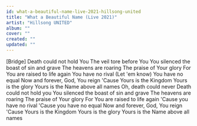 ```yaml
---
id: what-a-beautiful-name-live-2021-hillsong-united
title: "What a Beautiful Name (Live 2021)"
artist: "Hillsong UNITED"
album: ""
cover: ""
created: ""
updated: ""
---
```


[Bridge]
Death could not hold You
The veil tore before You
You silenced the boast of sin and grave
The heavens are roaring
The praise of Your glory
For You are raised to life again
You have no rival (Let 'em know)
You have no equal
Now and forever, God, You reign
'Cause Yours is the Kingdom
Yours is the glory
Yours is the Name above all names
Oh, death could never
Death could not hold you
You silenced the boast of sin and grave
Thе heavens are roaring
Thе praise of Your glory
For You are raised to life again
'Cause you have no rival
'Cause you have no equal
Now and forever, God, You reign
'Cause Yours is the Kingdom
Yours is the glory
Yours is the Name above all names